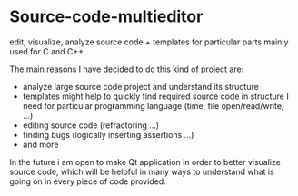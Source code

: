 # Source-code-multieditor
edit, visualize, analyze source code + templates for particular parts mainly used for C and C++

The main reasons I have decided to do this kind of project are:

*  analyze large source code project and understand its structure
*  templates might help to quickly find required source code in structure I need for particular programming language (time, file open/read/write, ...)
*  editing source code (refractoring ...)
*  finding bugs (logically inserting assertions ...)
*  and more
         
          
         
In the future i am open to make Qt application in order to better visualize source code, which will be helpful in many ways to understand what is going on in every piece of code provided.
